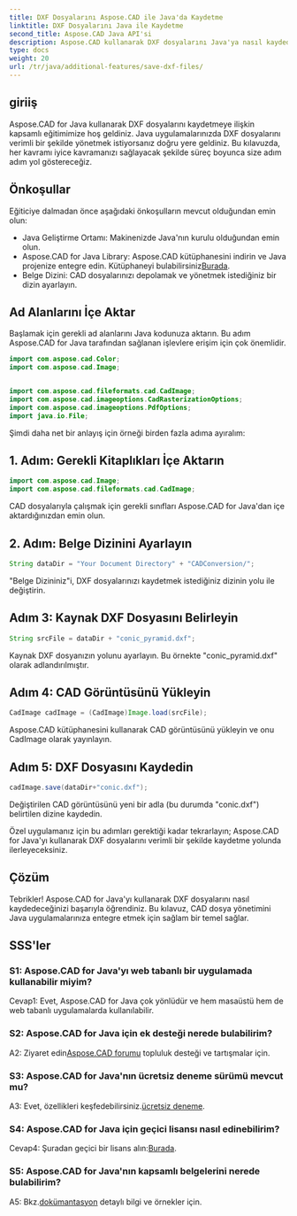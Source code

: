 ```yaml
---
title: DXF Dosyalarını Aspose.CAD ile Java'da Kaydetme
linktitle: DXF Dosyalarını Java ile Kaydetme
second_title: Aspose.CAD Java API'si
description: Aspose.CAD kullanarak DXF dosyalarını Java'ya nasıl kaydedeceğinizi öğrenin. Etkin CAD dosya yönetimi için adım adım kılavuzumuzu izleyin.
type: docs
weight: 20
url: /tr/java/additional-features/save-dxf-files/
---
```

## giriiş

Aspose.CAD for Java kullanarak DXF dosyalarını kaydetmeye ilişkin kapsamlı eğitimimize hoş geldiniz. Java uygulamalarınızda DXF dosyalarını verimli bir şekilde yönetmek istiyorsanız doğru yere geldiniz. Bu kılavuzda, her kavramı iyice kavramanızı sağlayacak şekilde süreç boyunca size adım adım yol göstereceğiz.

## Önkoşullar

Eğiticiye dalmadan önce aşağıdaki önkoşulların mevcut olduğundan emin olun:

- Java Geliştirme Ortamı: Makinenizde Java'nın kurulu olduğundan emin olun.
-  Aspose.CAD for Java Library: Aspose.CAD kütüphanesini indirin ve Java projenize entegre edin. Kütüphaneyi bulabilirsiniz[Burada](https://releases.aspose.com/cad/java/).
- Belge Dizini: CAD dosyalarınızı depolamak ve yönetmek istediğiniz bir dizin ayarlayın.

## Ad Alanlarını İçe Aktar

Başlamak için gerekli ad alanlarını Java kodunuza aktarın. Bu adım Aspose.CAD for Java tarafından sağlanan işlevlere erişim için çok önemlidir.

```java
import com.aspose.cad.Color;
import com.aspose.cad.Image;


import com.aspose.cad.fileformats.cad.CadImage;
import com.aspose.cad.imageoptions.CadRasterizationOptions;
import com.aspose.cad.imageoptions.PdfOptions;
import java.io.File;
```

Şimdi daha net bir anlayış için örneği birden fazla adıma ayıralım:

## 1. Adım: Gerekli Kitaplıkları İçe Aktarın

```java
import com.aspose.cad.Image;
import com.aspose.cad.fileformats.cad.CadImage;
```

CAD dosyalarıyla çalışmak için gerekli sınıfları Aspose.CAD for Java'dan içe aktardığınızdan emin olun.

## 2. Adım: Belge Dizinini Ayarlayın

```java
String dataDir = "Your Document Directory" + "CADConversion/";
```

"Belge Dizininiz"i, DXF dosyalarınızı kaydetmek istediğiniz dizinin yolu ile değiştirin.

## Adım 3: Kaynak DXF Dosyasını Belirleyin

```java
String srcFile = dataDir + "conic_pyramid.dxf";
```

Kaynak DXF dosyanızın yolunu ayarlayın. Bu örnekte "conic_pyramid.dxf" olarak adlandırılmıştır.

## Adım 4: CAD Görüntüsünü Yükleyin

```java
CadImage cadImage = (CadImage)Image.load(srcFile);
```

Aspose.CAD kütüphanesini kullanarak CAD görüntüsünü yükleyin ve onu CadImage olarak yayınlayın.

## Adım 5: DXF Dosyasını Kaydedin

```java
cadImage.save(dataDir+"conic.dxf");
```

Değiştirilen CAD görüntüsünü yeni bir adla (bu durumda "conic.dxf") belirtilen dizine kaydedin.

Özel uygulamanız için bu adımları gerektiği kadar tekrarlayın; Aspose.CAD for Java'yı kullanarak DXF dosyalarını verimli bir şekilde kaydetme yolunda ilerleyeceksiniz.

## Çözüm

Tebrikler! Aspose.CAD for Java'yı kullanarak DXF dosyalarını nasıl kaydedeceğinizi başarıyla öğrendiniz. Bu kılavuz, CAD dosya yönetimini Java uygulamalarınıza entegre etmek için sağlam bir temel sağlar.

## SSS'ler

### S1: Aspose.CAD for Java'yı web tabanlı bir uygulamada kullanabilir miyim?

Cevap1: Evet, Aspose.CAD for Java çok yönlüdür ve hem masaüstü hem de web tabanlı uygulamalarda kullanılabilir.

### S2: Aspose.CAD for Java için ek desteği nerede bulabilirim?

 A2: Ziyaret edin[Aspose.CAD forumu](https://forum.aspose.com/c/cad/19) topluluk desteği ve tartışmalar için.

### S3: Aspose.CAD for Java'nın ücretsiz deneme sürümü mevcut mu?

 A3: Evet, özellikleri keşfedebilirsiniz.[ücretsiz deneme](https://releases.aspose.com/).

### S4: Aspose.CAD for Java için geçici lisansı nasıl edinebilirim?

 Cevap4: Şuradan geçici bir lisans alın:[Burada](https://purchase.aspose.com/temporary-license/).

### S5: Aspose.CAD for Java'nın kapsamlı belgelerini nerede bulabilirim?

 A5: Bkz.[dokümantasyon](https://reference.aspose.com/cad/java/) detaylı bilgi ve örnekler için.